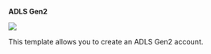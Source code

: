
**ADLS Gen2**

<a href="https://portal.azure.com/#create/Microsoft.Template/uri/https%3A%2F%2Fraw.githubusercontent.com%2FCHEEKATLAPRADEEP-MSFT%2FAzureAnalyticsLab%2Fmaster%2FADLSGen2%2Ftemplate.json" target="_blank">
    <img src="http://azuredeploy.net/deploybutton.png"/>
</a>

This template allows you to create an ADLS Gen2 account.



